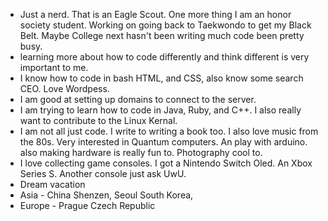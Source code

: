 - Just a nerd. That is an Eagle Scout. One more thing I am an honor society student.
  Working on going back to Taekwondo to get my Black Belt. Maybe College next hasn't been writing much code been pretty busy. 
- learning more about how to code differently and think different is very important to me. 
- I know how to code in bash HTML, and CSS, also know some search CEO. Love Wordpess. 
- I am good at setting up domains to connect to the server. 
- I am trying to learn how to code in Java, Ruby, and C++. I also really want to contribute to the Linux Kernal. 
- I am not all just code. I write to writing a book too. I also love music from the 80s. Very interested in Quantum computers. An play with arduino. also making hardware is really fun to. Photography cool to. 
- I love collecting game consoles. I got a Nintendo Switch Oled. An Xbox Series S. Another console just ask UwU. 
- Dream vacation
- Asia   - China Shenzen, Seoul South Korea,
- Europe - Prague Czech Republic
